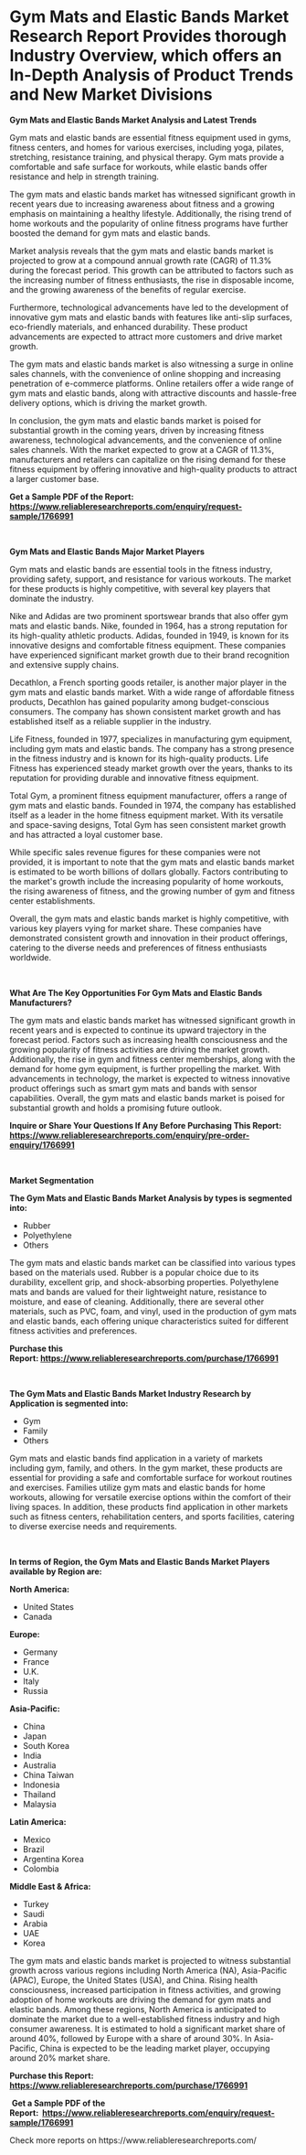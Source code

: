 <p><h1>Gym Mats and Elastic Bands Market Research Report Provides thorough Industry Overview, which offers an In-Depth Analysis of Product Trends and New Market Divisions</h1></p><p><strong>Gym Mats and Elastic Bands Market Analysis and Latest Trends</strong></p>
<p><p>Gym mats and elastic bands are essential fitness equipment used in gyms, fitness centers, and homes for various exercises, including yoga, pilates, stretching, resistance training, and physical therapy. Gym mats provide a comfortable and safe surface for workouts, while elastic bands offer resistance and help in strength training. </p><p>The gym mats and elastic bands market has witnessed significant growth in recent years due to increasing awareness about fitness and a growing emphasis on maintaining a healthy lifestyle. Additionally, the rising trend of home workouts and the popularity of online fitness programs have further boosted the demand for gym mats and elastic bands.</p><p>Market analysis reveals that the gym mats and elastic bands market is projected to grow at a compound annual growth rate (CAGR) of 11.3% during the forecast period. This growth can be attributed to factors such as the increasing number of fitness enthusiasts, the rise in disposable income, and the growing awareness of the benefits of regular exercise.</p><p>Furthermore, technological advancements have led to the development of innovative gym mats and elastic bands with features like anti-slip surfaces, eco-friendly materials, and enhanced durability. These product advancements are expected to attract more customers and drive market growth.</p><p>The gym mats and elastic bands market is also witnessing a surge in online sales channels, with the convenience of online shopping and increasing penetration of e-commerce platforms. Online retailers offer a wide range of gym mats and elastic bands, along with attractive discounts and hassle-free delivery options, which is driving the market growth.</p><p>In conclusion, the gym mats and elastic bands market is poised for substantial growth in the coming years, driven by increasing fitness awareness, technological advancements, and the convenience of online sales channels. With the market expected to grow at a CAGR of 11.3%, manufacturers and retailers can capitalize on the rising demand for these fitness equipment by offering innovative and high-quality products to attract a larger customer base.</p></p>
<p><strong>Get a Sample PDF of the Report:&nbsp; <a href="https://www.reliableresearchreports.com/enquiry/request-sample/1766991">https://www.reliableresearchreports.com/enquiry/request-sample/1766991</a></strong></p>
<p>&nbsp;</p>
<p><strong>Gym Mats and Elastic Bands Major Market Players</strong></p>
<p><p>Gym mats and elastic bands are essential tools in the fitness industry, providing safety, support, and resistance for various workouts. The market for these products is highly competitive, with several key players that dominate the industry.</p><p>Nike and Adidas are two prominent sportswear brands that also offer gym mats and elastic bands. Nike, founded in 1964, has a strong reputation for its high-quality athletic products. Adidas, founded in 1949, is known for its innovative designs and comfortable fitness equipment. These companies have experienced significant market growth due to their brand recognition and extensive supply chains.</p><p>Decathlon, a French sporting goods retailer, is another major player in the gym mats and elastic bands market. With a wide range of affordable fitness products, Decathlon has gained popularity among budget-conscious consumers. The company has shown consistent market growth and has established itself as a reliable supplier in the industry.</p><p>Life Fitness, founded in 1977, specializes in manufacturing gym equipment, including gym mats and elastic bands. The company has a strong presence in the fitness industry and is known for its high-quality products. Life Fitness has experienced steady market growth over the years, thanks to its reputation for providing durable and innovative fitness equipment.</p><p>Total Gym, a prominent fitness equipment manufacturer, offers a range of gym mats and elastic bands. Founded in 1974, the company has established itself as a leader in the home fitness equipment market. With its versatile and space-saving designs, Total Gym has seen consistent market growth and has attracted a loyal customer base.</p><p>While specific sales revenue figures for these companies were not provided, it is important to note that the gym mats and elastic bands market is estimated to be worth billions of dollars globally. Factors contributing to the market's growth include the increasing popularity of home workouts, the rising awareness of fitness, and the growing number of gym and fitness center establishments.</p><p>Overall, the gym mats and elastic bands market is highly competitive, with various key players vying for market share. These companies have demonstrated consistent growth and innovation in their product offerings, catering to the diverse needs and preferences of fitness enthusiasts worldwide.</p></p>
<p>&nbsp;</p>
<p><strong>What Are The Key Opportunities For Gym Mats and Elastic Bands Manufacturers?</strong></p>
<p><p>The gym mats and elastic bands market has witnessed significant growth in recent years and is expected to continue its upward trajectory in the forecast period. Factors such as increasing health consciousness and the growing popularity of fitness activities are driving the market growth. Additionally, the rise in gym and fitness center memberships, along with the demand for home gym equipment, is further propelling the market. With advancements in technology, the market is expected to witness innovative product offerings such as smart gym mats and bands with sensor capabilities. Overall, the gym mats and elastic bands market is poised for substantial growth and holds a promising future outlook.</p></p>
<p><strong>Inquire or Share Your Questions If Any Before Purchasing This Report: <a href="https://www.reliableresearchreports.com/enquiry/pre-order-enquiry/1766991">https://www.reliableresearchreports.com/enquiry/pre-order-enquiry/1766991</a></strong></p>
<p>&nbsp;</p>
<p><strong>Market Segmentation</strong></p>
<p><strong>The Gym Mats and Elastic Bands Market Analysis by types is segmented into:</strong></p>
<p><ul><li>Rubber</li><li>Polyethylene</li><li>Others</li></ul></p>
<p><p>The gym mats and elastic bands market can be classified into various types based on the materials used. Rubber is a popular choice due to its durability, excellent grip, and shock-absorbing properties. Polyethylene mats and bands are valued for their lightweight nature, resistance to moisture, and ease of cleaning. Additionally, there are several other materials, such as PVC, foam, and vinyl, used in the production of gym mats and elastic bands, each offering unique characteristics suited for different fitness activities and preferences.</p></p>
<p><strong>Purchase this Report:&nbsp;<a href="https://www.reliableresearchreports.com/purchase/1766991">https://www.reliableresearchreports.com/purchase/1766991</a></strong></p>
<p>&nbsp;</p>
<p><strong>The Gym Mats and Elastic Bands Market Industry Research by Application is segmented into:</strong></p>
<p><ul><li>Gym</li><li>Family</li><li>Others</li></ul></p>
<p><p>Gym mats and elastic bands find application in a variety of markets including gym, family, and others. In the gym market, these products are essential for providing a safe and comfortable surface for workout routines and exercises. Families utilize gym mats and elastic bands for home workouts, allowing for versatile exercise options within the comfort of their living spaces. In addition, these products find application in other markets such as fitness centers, rehabilitation centers, and sports facilities, catering to diverse exercise needs and requirements.</p></p>
<p>&nbsp;</p>
<p><strong>In terms of Region, the Gym Mats and Elastic Bands Market Players available by Region are:</strong></p>
<p>
    <p> <strong> North America: </strong>
        <ul>
            <li>United States</li>
            <li>Canada</li>
        </ul>
        </p> 
    <p> <strong> Europe: </strong>
        <ul>
            <li>Germany</li>
            <li>France</li>
            <li>U.K.</li>
            <li>Italy</li>
            <li>Russia</li>
        </ul>
        </p> 
    <p> <strong> Asia-Pacific: </strong>
        <ul>
            <li>China</li>
            <li>Japan</li>
            <li>South Korea</li>
            <li>India</li>
            <li>Australia</li>
            <li>China Taiwan</li>
            <li>Indonesia</li>
            <li>Thailand</li>
            <li>Malaysia</li>
        </ul>
        </p> 
    <p> <strong> Latin America: </strong>
        <ul>
            <li>Mexico</li>
            <li>Brazil</li>
            <li>Argentina Korea</li>
            <li>Colombia</li>
        </ul>
        </p> 
    <p> <strong> Middle East & Africa: </strong>
        <ul>
            <li>Turkey</li>
            <li>Saudi</li>
            <li>Arabia</li>
            <li>UAE</li>
            <li>Korea</li>
        </ul>
    </p>
    </p>
<p><p>The gym mats and elastic bands market is projected to witness substantial growth across various regions including North America (NA), Asia-Pacific (APAC), Europe, the United States (USA), and China. Rising health consciousness, increased participation in fitness activities, and growing adoption of home workouts are driving the demand for gym mats and elastic bands. Among these regions, North America is anticipated to dominate the market due to a well-established fitness industry and high consumer awareness. It is estimated to hold a significant market share of around 40%, followed by Europe with a share of around 30%. In Asia-Pacific, China is expected to be the leading market player, occupying around 20% market share.</p></p>
<p><strong>Purchase this Report: <a href="https://www.reliableresearchreports.com/purchase/1766991">https://www.reliableresearchreports.com/purchase/1766991</a></strong></p>
<p>&nbsp;<strong>Get a Sample PDF of the Report:&nbsp;&nbsp;<a href="https://www.reliableresearchreports.com/enquiry/request-sample/1766991">https://www.reliableresearchreports.com/enquiry/request-sample/1766991</a></strong></p>
<p><strong></strong></p>
<p>Check more reports on https://www.reliableresearchreports.com/</p>